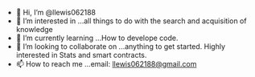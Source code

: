 - 👋 Hi, I’m @llewis062188
- 👀 I’m interested in ...all things to do with the search and acquisition of knowledge 
- 🌱 I’m currently learning ...How to develope code.
- 💞️ I’m looking to collaborate on ...anything to get started. Highly interested in Stats and smart contracts.
- 📫 How to reach me ...email: llewis062188@gmail.com

<!---
llewis062188/llewis062188 is a ✨ special ✨ repository because its `README.md` (this file) appears on your GitHub profile.
You can click the Preview link to take a look at your changes.
--->
